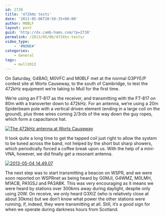```yaml
---
id: 2738
title: '472kHz tests'
date: '2013-05-06T20:50:35+00:00'
author: M0BLF
layout: post
guid: 'http://dx.camb-hams.com/?p=2738'
permalink: /2013/05/06/472khz-tests/
video_type:
    - '#NONE#'
categories:
    - General
tags:
    - mull2013
---
```


On Saturday, G4BAO, M0VFC and M0BLF met at the normal G3PYE/P contest site at Worts Causeway, to the south of Cambridge, to test the 472kHz equipment we’re taking to Mull for the first time.

We’re using an FT-817 as the receiver, and transmitting with the FT-817 on 80m with a transverter down to 472kHz. For an antenna, we’re using a 20m Spiderbeam pole with a vertical driven element (ending in a large coil on the ground), plus three wires coming 2/3rds of the way down the guy ropes, which form a capacitance hat.

[![The 472kHz antenna at Worts Causeway](http://dx.camb-hams.com/wp-content/uploads/2013/05/2013-05-04-16.05.49-300x225.jpg)](http://dx.camb-hams.com/wp-content/uploads/2013/05/2013-05-04-16.05.49.jpg)

It took quite a long time to get the tapped coil just right to allow the system to be tuned across the band, not helped by the short but sharp showers, which periodically forced a coffee break upon us. With the help of a mini-VNA, however, we did finally get a resonant antenna.

[![2013-05-04 14.49.07](http://dx.camb-hams.com/wp-content/uploads/2013/05/2013-05-04-14.49.07-225x300.jpg)](http://dx.camb-hams.com/wp-content/uploads/2013/05/2013-05-04-14.49.07.jpg)

The next step was to start transmitting a beacon on WSPR, and we were soon reported on WSPRnet as being heard by G0MJI, G4WMZ, M0LMH, M1ACB, PA1GSJ and PA3ABK. This was very encouraging as it means we were heard by stations over 300kms away during daylight, despite only using 20W. On receive, we only heard G3XIZ (who is relatively close at about 30kms) but we don’t know what power the other stations were running, if, indeed, they were transmitting at all. Still, it’s a good sign for when we operate during darkness hours from Scotland.